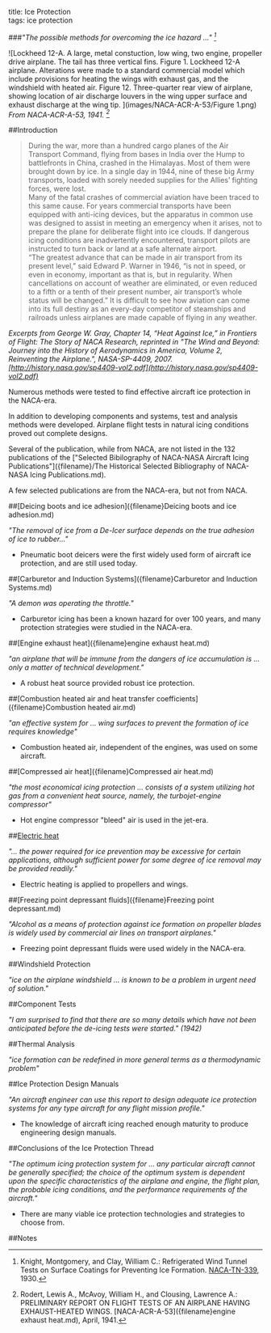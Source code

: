 title: Ice Protection  
tags: ice protection   

###_"The possible methods for overcoming the ice hazard ..." [^1]_  

![Lockheed 12-A. A large, metal constuction,
low wing, two engine, propeller drive airplane. 
The tail has three vertical fins. 
Figure 1. Lockheed 12-A airplane. 
Alterations were made to a standard
commercial model which include provisions for heating the
wings with exhaust gas, and the windshield with heated air.
Figure 12. Three-quarter rear view of airplane, showing location
of air discharge louvers in the wing upper surface and
exhaust discharge at the wing tip.
](images/NACA-ACR-A-53/Figure 1.png)  
_From NACA-ACR-A-53, 1941. [^2]_  

##Introduction  

>During the war, more than a hundred cargo planes of the Air Transport Command, 
flying from bases in India over the Hump to battlefronts in China, crashed
in the Himalayas. Most of them were brought down by ice. In a single day in 1944,
nine of these big Army transports, loaded with sorely needed supplies for the Allies’
fighting forces, were lost.  
Many of the fatal crashes of commercial aviation have been traced to this same
cause. For years commercial transports have been equipped with anti-icing devices,
but the apparatus in common use was designed to assist in meeting an emergency
when it arises, not to prepare the plane for deliberate flight into ice clouds. 
If dangerous icing conditions are inadvertently encountered, transport pilots are instructed
to turn back or land at a safe alternate airport.  
“The greatest advance that can be made in air transport from its present level,”
said Edward P. Warner in 1946, “is not in speed, or even in economy, important as
that is, but in regularity. When cancellations on account of weather are eliminated,
or even reduced to a fifth or a tenth of their present number, air transport’s whole
status will be changed.” It is difficult to see how aviation can come into its full
destiny as an every-day competitor of steamships and railroads unless airplanes are
made capable of flying in any weather.

_Excerpts from George W. Gray, Chapter 14,
“Heat Against Ice,” in Frontiers of Flight: The Story of NACA Research, 
reprinted in "The Wind and Beyond: Journey into the History of Aerodynamics in America, Volume 2, Reinventing the Airplane.", NASA-SP-4409, 2007.
[http://history.nasa.gov/sp4409-vol2.pdf](http://history.nasa.gov/sp4409-vol2.pdf)_  

Numerous methods were tested to find effective aircraft ice protection in the NACA-era.  

In addition to developing components and systems, 
test and analysis methods were developed. 
Airplane flight tests in natural icing conditions proved out complete designs. 

Several of the publication, while from NACA, 
are not listed in the 132 publications of the 
["Selected Bibilography of NACA-NASA Aircraft Icing Publications"]({filename}/The Historical Selected Bibliography of NACA-NASA Icing Publications.md).  

A few selected publications are from the NACA-era, but not from NACA.  

##[Deicing boots and ice adhesion]({filename}Deicing boots and ice adhesion.md)      

_"The removal of ice from a De-Icer surface depends on the true adhesion of ice to rubber..."_  

- Pneumatic boot deicers were the first widely used form of 
aircraft ice protection, and are still used today.  
        
##[Carburetor and Induction Systems]({filename}Carburetor and Induction Systems.md)    

_"A demon was operating the throttle."_  

- Carburetor icing has been a known hazard for over 100 years, and
many protection strategies were studied in the NACA-era.  

##[Engine exhaust heat]({filename}engine exhaust heat.md)  

_"an airplane that will be immune from the dangers of ice accumulation is ... only a matter of technical development."_  

- A robust heat source provided robust ice protection.

##[Combustion heated air and heat transfer coefficients]({filename}Combustion heated air.md)     

_"an effective system for ... wing surfaces to prevent the formation of ice requires knowledge"_  

- Combustion heated air, independent of the engines, was used on some aircraft.  

##[Compressed air heat]({filename}Compressed air heat.md)  

_"the most economical icing protection ... consists of a system utilizing hot gas from a convenient heat source, namely, the turbojet-engine compressor"_  

- Hot engine compressor "bleed" air is used in the jet-era.  

   
##[Electric heat]({filename}electrothermal.md)    

_"... the power required for ice prevention may be excessive for certain applications, although sufficient power for some degree of ice removal may be provided readily."_  

- Electric heating is applied to propellers and wings.  

##[Freezing point depressant fluids]({filename}Freezing point depressant.md)  

_"Alcohol as a means of protection against ice formation on propeller blades is widely used by commercial air lines on transport airplanes."_  

- Freezing point depressant fluids were used widely in the NACA-era.  

##Windshield Protection  

_"ice on the airplane windshield ... is known to be a problem in urgent need of solution."_  

<!--
- Rodert, Lewis A.: "An Investigation of the Prevention of Ice on the Airplane Windshield", NACA-SR-130, 1938. Also NACA-TN-754, 1940.  
- "Thermodynamic Design of Double-Panel, Air-Heated Windshields for Ice Prevention", NACA-RB-3F24, 1943.  
- "Preliminary Data on Rain Deflection from Aircraft Windshields by Means of High Velocity Jet-Air Blast", NACA-RM-E55E17a, July 25, 1955.  
- "A Method for Calculating the Heat Required for Windshield Thermal Ice Prevention Based on Extensive Flight Tests in Natural—Icing Conditions", NACA-TN-1434, 1947.  
-->

##Component Tests  

_"I am surprised to find that there are so many details which have not been anticipated before the de-icing tests were started." (1942)_  

<!--
- "The Effects of Aerodynamic Heating on Ice Formations on Airplane Propellers", NACA-TN-799, 1941.  
- "Wind-Tunnel Investigation of Icing of an Engine Cooling-Fan Installation", NACA-TN-1246, 1947.  
- Ruggeri, Robert S., von Glahn, Uwe H., and Rollin, Vern G.: Investigation of Aerodynamic and Icing Characteristics of Recessed Fuel-Vent Configurations. NACA-TN-1789, 1949.  
##- "Comparison of Heat Transfer from Airfoil in Natural and Simulated Icing Conditions", NACA-TN-2480, 1951.  
##- "Investigation of Porous Gas-Heated Leading-Edge Section for Icing Protection of a Delta Wing", NACA-RM-E54I03, 1955.  
- "Experimental Investigation of Radome Icing and Icing Protection", NACA-RM-E52J31, 1953.  

NACA Langley Engineer-in-Chief Smith DeFrance, reported in [Lew Rodert, Epistemological Liaison, and Thermal De-Icing at Ames](https://history.nasa.gov/SP-4219/Chapter2.html)  

-->

##Thermal Analysis  

_"ice formation can be redefined in more general terms as a thermodynamic problem"_  

<!--
- "A Method for Determining the Rate of Heat Transfer from a Wing or Streamline Body", NACA-WR-A-40, Dec. 1942.  
- "An Investigation of Aircraft Heaters, VIII - A Simplified Method for the Calculation of the Unit Thermal Conductance over Wings", NACA-WR-W-14, Mar. 1943.  
- "An Analysis of the Dissipation of Heat in Conditions of Icing from a Section of the Wing of the C-46 Airplane", NACA-TR-831, 1945. (Formerly NACA-ARR-4I11a.)  
    > review: [NACA-TR-831]({filename}NACA-TR-831.md)  
- "The Calculation of the Heat Required for Wing Thermal Ice Prevention in Specified Icing Conditions", NACA-TN-1472, 1947.  
    > review: [NACA-TN-1472]({filename}NACA-TN-1472.md)  
- "An Investigation of Aircraft Heaters. XXIX - Comparison of Several Methods of Calculating Heat Losses from Airfoils" NACA-TN-1453, 1948.  
- "Comparison of Heat Transfer from Airfoil in Natural and Simulated Icing Conditions", NACA-TN-2480, 1951.  
- "Analytical Investigation of Icing Limit for Diamond Shaped Airfoil in Transonic and Supersonic Flow", NACA-TN-2861, 1953.  
- "A Method for Rapid Determination of the Icing Limit of a Body in Terms of the Stream Conditions", NACA-TN-2914, 1953.  
    > review: [NACA-TN-2914]({filename}NACA-TN-2914.md)  
- "An Analytical Study of Heat Requirements for Icing Protection of Radomes", NACA-RM-E53A22, 1953.  
##- Gelder, Thomas F., Lewis, James P., and Koutz, Stanley L.: Icing Protection for a Turbojet Transport Airplane: Heating Requirements, Methods of Protection, and Performance Penalties. NACA-TN-2866, 1953.  

NASA-SP-4409, vol. 2
-->

##Ice Protection Design Manuals  

_"An aircraft engineer can use this report to design adequate ice protection systems for any type aircraft for any flight mission profile."_  

- The knowledge of aircraft icing reached enough maturity to produce engineering design manuals.  
<!--

- "A Design Manual for Thermal Anti-Icing Systems", WADC Techical Report 54-313, December, 1954.  https://apps.dtic.mil/sti/citations/AD0090156    

-->
##Conclusions of the Ice Protection Thread  

_"The optimum icing protection system for ... any particular aircraft cannot be generally specified; the choice of the optimum system is dependent upon the specific characteristics of the airplane and engine, the flight plan, the probable icing conditions, and the performance requirements of the aircraft."_  

- There are many viable ice protection technologies and strategies to choose from.  

##Notes  

[^1]: Knight, Montgomery, and Clay, William C.: Refrigerated Wind Tunnel Tests on Surface Coatings for Preventing Ice Formation. [NACA-TN-339]({filename}NACA-TN-339.md), 1930.  
[^2]: Rodert, Lewis A., McAvoy, William H., and Clousing, Lawrence A.: PRELIMINARY REPORT ON FLIGHT TESTS OF AN AIRPLANE HAVING EXHAUST-HEATED WINGS. [NACA-ACR-A-53]({filename}engine exhaust heat.md), April, 1941.  

<!--
p.528

"One useful job for the full-scale tunnel would be a study of the effect
of de-icers, both in their de­flated and in their operating condition, on the drag
and the stalling characteristics of wings. Another would be an investigation of the
temperature drop of air flowing around a wing. Where moisture in the air forms as
ice on an aerodynamic surface, it is presumably the result of a change of temperature
on contact with that surface. If there is to be any possibility of using heat effectively
in the prevention of ice, data are needed on the exact conditions under which heat
ought to be used and the exact amount that ought to be applied. Even if heat is
considered out of the question, the investigation of temperature changes would still
be worthwhile as providing a basis for determining the probable locations of ready
ice deposit. Experience indicates that certain types of control surfaces, for example,
accumulate ice, while others do not. It suggests the need for particular care in the
design of slotted controls, the more especially as de-icers can hardly be used in a slot.
While of course much of this work can only be done in a refrigerated tunnel where
practical tests of actual ice deposit can be made, there is more that can be done in
any kind of a flowing stream if ice formation can be redefined in more general terms
as a thermodynamic problem.”


-->




